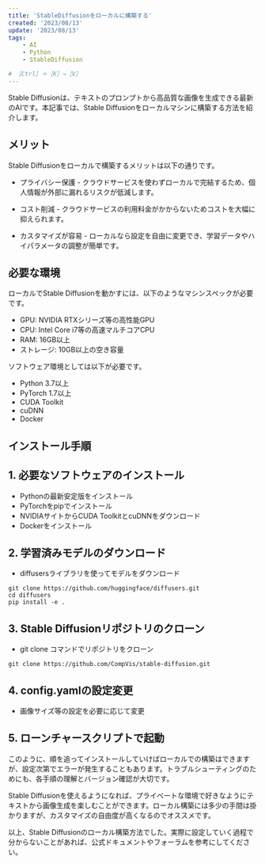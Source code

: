 ```yaml
---
title: 'StableDiffusionをローカルに構築する'
created: '2023/08/13'
update: '2023/08/13'
tags: 
    - AI
    - Python
    - StableDiffusion

# ［Ctrl］＋［K］→［V］
---
```



Stable Diffusionは、テキストのプロンプトから高品質な画像を生成できる最新のAIです。本記事では、Stable Diffusionをローカルマシンに構築する方法を紹介します。

## メリット

Stable Diffusionをローカルで構築するメリットは以下の通りです。

- プライバシー保護 - クラウドサービスを使わずローカルで完結するため、個人情報が外部に漏れるリスクが低減します。

- コスト削減 - クラウドサービスの利用料金がかからないためコストを大幅に抑えられます。

- カスタマイズが容易 - ローカルなら設定を自由に変更でき、学習データやハイパラメータの調整が簡単です。

## 必要な環境

ローカルでStable Diffusionを動かすには、以下のようなマシンスペックが必要です。

- GPU: NVIDIA RTXシリーズ等の高性能GPU
- CPU: Intel Core i7等の高速マルチコアCPU
- RAM: 16GB以上 
- ストレージ: 10GB以上の空き容量

ソフトウェア環境としては以下が必要です。

- Python 3.7以上
- PyTorch 1.7以上  
- CUDA Toolkit
- cuDNN
- Docker

## インストール手順

## 1. 必要なソフトウェアのインストール

- Pythonの最新安定版をインストール
- PyTorchをpipでインストール
- NVIDIAサイトからCUDA ToolkitとcuDNNをダウンロード
- Dockerをインストール

## 2. 学習済みモデルのダウンロード

- diffusersライブラリを使ってモデルをダウンロード

```
git clone https://github.com/huggingface/diffusers.git
cd diffusers
pip install -e .
```

## 3. Stable Diffusionリポジトリのクローン

- git clone コマンドでリポジトリをクローン

```
git clone https://github.com/CompVis/stable-diffusion.git
```

## 4. config.yamlの設定変更

- 画像サイズ等の設定を必要に応じて変更

## 5. ローンチャースクリプトで起動

このように、順を追ってインストールしていけばローカルでの構築はできますが、設定次第でエラーが発生することもあります。トラブルシューティングのためにも、各手順の理解とバージョン確認が大切です。

Stable Diffusionを使えるようになれば、プライベートな環境で好きなようにテキストから画像生成を楽しむことができます。ローカル構築には多少の手間は掛かりますが、カスタマイズの自由度が高くなるのでオススメです。

以上、Stable Diffusionのローカル構築方法でした。実際に設定していく過程で分からないことがあれば、公式ドキュメントやフォーラムを参考にしてください。
